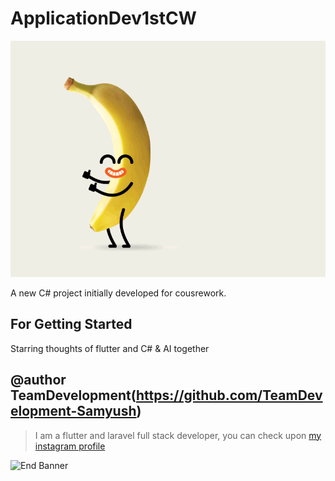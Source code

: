 ﻿# ApplicationDev1stCW
![samyush Banner](https://github.com/Samyush/TikTacToe_AI/blob/master/images/banana1.gif)

A new C# project initially developed for cousrework.

## For Getting Started
Starring thoughts of flutter and C# & AI together

## @author TeamDevelopment(https://github.com/TeamDevelopment-Samyush)


>I am a flutter and laravel full stack developer, you can check upon [my instagram profile](https://www.instagram.com/samyush/)

![End Banner](https://github.com/londonappbrewery/Images/blob/master/readme-end-banner.png)
